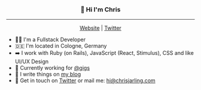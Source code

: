 ### <p align="center">👋 Hi I'm Chris</p>
----
<p align="center"><a href="https://chrisjarling.com">Website</a> | <a href="https://twitter.com/chrisjarling">Twitter</a></p>

* 👨‍💻 I'm a Fullstack Developer
* 🇩🇪 I'm located in Cologne, Germany
* ➡️ I work with Ruby (on Rails), JavaScript (React, Stimulus), CSS and like UI/UX Design
* 💼 Currently working for [@gigs](https://github.com/gigs)
* 📝 I write things on [my blog](https://chrisjarling.com)
* 💬 Get in touch on [Twitter](https://twitter.com/chrisjarling) or mail me: hi@chrisjarling.com


<!--🇩🇪
**Plsr/Plsr** is a ✨ _special_ ✨ repository because its `README.md` (this file) appears on your GitHub profile.

Here are some ideas to get you started:

- 🔭 I’m currently working on ...
- 🌱 I’m currently learning ...
- 👯 I’m looking to collaborate on ...
- 🤔 I’m looking for help with ...
- 💬 Ask me about ...
- 📫 How to reach me: ...
- 😄 Pronouns: ...
- ⚡ Fun fact: ...
-->
